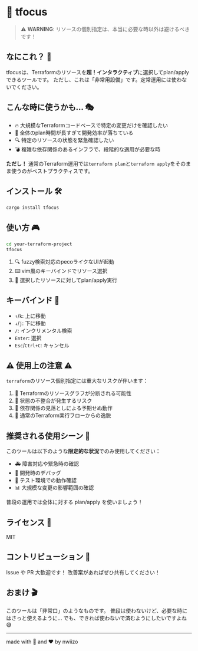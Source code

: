 # 🎯 tfocus

> ⚠️ **WARNING**: リソースの個別指定は、本当に必要な時以外は避けるべきです！

## なにこれ？ 🤔

tfocusは、Terraformのリソースを**超！インタラクティブ**に選択してplan/applyできるツールです。
ただし、これは「非常用設備」です。定常運用には使わないでください。

## こんな時に使うかも... 🎭

- 🔥 大規模なTerraformコードベースで特定の変更だけを確認したい
- 🐌 全体のplan時間が長すぎて開発効率が落ちている
- 🔍 特定のリソースの状態を緊急確認したい
- 💣 複雑な依存関係のあるインフラで、段階的な適用が必要な時

**ただし！** 通常のTerraform運用では`terraform plan`と`terraform apply`をそのまま使うのがベストプラクティスです。

## インストール 🛠️

```bash
cargo install tfocus
```

## 使い方 🎮

```bash
cd your-terraform-project
tfocus
```

1. 🔍 fuzzy検索対応のpecoライクなUIが起動
2. ⌨️ vim風のキーバインドでリソース選択
3. 🎯 選択したリソースに対してplan/apply実行

## キーバインド 🎹

- `↑`/`k`: 上に移動
- `↓`/`j`: 下に移動
- `/`: インクリメンタル検索
- `Enter`: 選択
- `Esc`/`Ctrl+C`: キャンセル

## ⚠️ 使用上の注意 ⚠️

`terraform`のリソース個別指定には重大なリスクが伴います：

1. 🌳 Terraformのリソースグラフが分断される可能性
2. 🎲 状態の不整合が発生するリスク
3. 🧩 依存関係の見落としによる予期せぬ動作
4. 🤖 通常のTerraform実行フローからの逸脱

## 推奨される使用シーン 🎯

このツールは以下のような**限定的な状況**でのみ使用してください：
- 🚑 障害対応や緊急時の確認
- 🔧 開発時のデバッグ
- 🧪 テスト環境での動作確認
- 📊 大規模な変更の影響範囲の確認

普段の運用では全体に対する plan/apply を使いましょう！

## ライセンス 📜

MIT 

## コントリビューション 🤝

Issue や PR 大歓迎です！
改善案があればぜひ共有してください！

## おまけ 🎬

このツールは「非常口」のようなものです。
普段は使わないけど、必要な時にはさっと使えるように...
でも、できれば使わないで済むようにしたいですよね 😅

---
made with 🦀 and ❤️ by nwiizo
